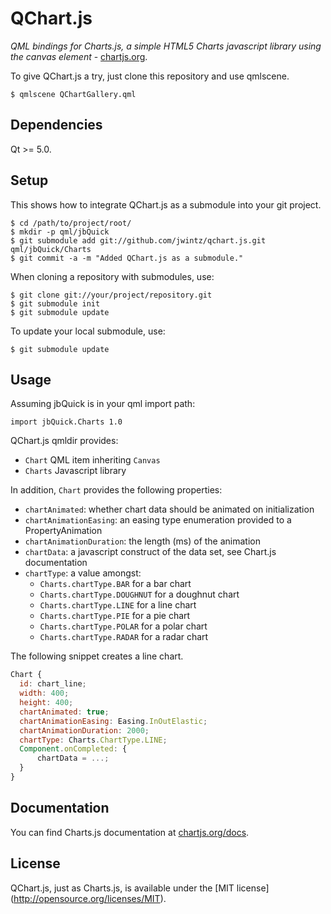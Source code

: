 # QChart.js

*QML bindings for Charts.js, a simple HTML5 Charts javascript library
 using the canvas element* -
 [chartjs.org](http://www.chartjs.org).

To give QChart.js a try, just clone this repository and use qmlscene.

    $ qmlscene QChartGallery.qml

## Dependencies

Qt >= 5.0.

## Setup

This shows how to integrate QChart.js as a submodule into your git project.

    $ cd /path/to/project/root/
    $ mkdir -p qml/jbQuick
    $ git submodule add git://github.com/jwintz/qchart.js.git qml/jbQuick/Charts
    $ git commit -a -m "Added QChart.js as a submodule."

When cloning a repository with submodules, use:

    $ git clone git://your/project/repository.git
    $ git submodule init
    $ git submodule update

To update your local submodule, use:

    $ git submodule update

## Usage

Assuming jbQuick is in your qml import path:

    import jbQuick.Charts 1.0

QChart.js qmldir provides:
* ``Chart`` QML item inheriting ``Canvas``
* ``Charts`` Javascript library

In addition, ``Chart`` provides the following properties:
* ``chartAnimated``: whether chart data should be animated on initialization
* ``chartAnimationEasing``: an easing type enumeration provided to a PropertyAnimation
* ``chartAnimationDuration``: the length (ms) of the animation
* ``chartData``: a javascript construct of the data set, see Chart.js documentation
* ``chartType``: a value amongst:
  * ``Charts.chartType.BAR`` for a bar chart
  * ``Charts.chartType.DOUGHNUT`` for a doughnut chart
  * ``Charts.chartType.LINE`` for a line chart
  * ``Charts.chartType.PIE`` for a pie chart
  * ``Charts.chartType.POLAR`` for a polar chart
  * ``Charts.chartType.RADAR`` for a radar chart

The following snippet creates a line chart.

```QML
Chart {
  id: chart_line;
  width: 400;
  height: 400;
  chartAnimated: true;
  chartAnimationEasing: Easing.InOutElastic;
  chartAnimationDuration: 2000;
  chartType: Charts.ChartType.LINE;
  Component.onCompleted: {
      chartData = ...;
  }
}
```

## Documentation

You can find Charts.js documentation at
[chartjs.org/docs](http://www.chartjs.org/docs).

## License

QChart.js, just as Charts.js, is available under the [MIT license]
(http://opensource.org/licenses/MIT).
